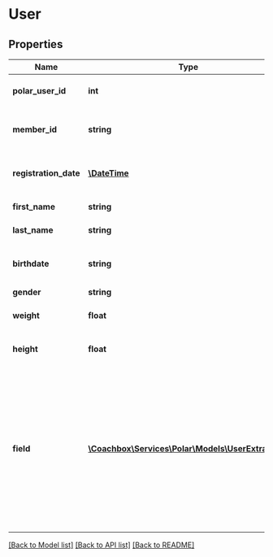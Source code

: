 # User

## Properties
Name | Type | Description | Notes
------------ | ------------- | ------------- | -------------
**polar_user_id** | **int** | User&#x27;s id in Polar database | [optional] 
**member_id** | **string** | User&#x27;s identifier in partner&#x27;s database | [optional] 
**registration_date** | [**\DateTime**](\DateTime.md) | Timestamp marked when ACCEPTED | [optional] 
**first_name** | **string** | User&#x27;s first name | [optional] 
**last_name** | **string** | User&#x27;s surname | [optional] 
**birthdate** | **string** | User&#x27;s birthdate as YYYY-MM-DD | [optional] 
**gender** | **string** | User&#x27;s sex | [optional] 
**weight** | **float** | User&#x27;s weight in kg | [optional] 
**height** | **float** | Users height in centimeters | [optional] 
**field** | [**\Coachbox\Services\Polar\Models\UserExtraInfo[]**](UserExtraInfo.md) | List containing answers given by the user to a number of partner-specific questions. Extra-info is null if there are no required fields defined by the partner. | [optional] 

[[Back to Model list]](../README.md#documentation-for-models) [[Back to API list]](../README.md#documentation-for-api-endpoints) [[Back to README]](../README.md)

